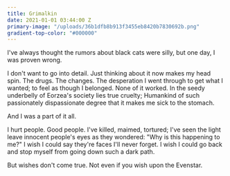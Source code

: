 ```yaml
---
title: Grimalkin
date: 2021-01-01 03:44:00 Z
primary-image: "/uploads/36b1dfb8b913f3455eb8420b7830692b.png"
gradient-top-color: "#000000"
---
```


I've always thought the rumors about black cats were silly, but one day, I was proven wrong.

I don't want to go into detail. Just thinking about it now makes my head spin. The drugs. The changes. The desperation I went through to get what I wanted; to feel as though I belonged. None of it worked. In the seedy underbelly of Eorzea's society lies true cruelty; Humankind of such passionately dispassionate degree that it makes me sick to the stomach. 

And I was a part of it all. 

I hurt people. Good people. I've killed, maimed, tortured; I've seen the light leave innocent people's eyes as they wondered: "Why is this happening to me?" I wish I could say they're faces I'll never forget.  I wish I could go back and stop myself from going down such a dark path. 

But wishes don't come true. Not even if you wish upon the Evenstar.